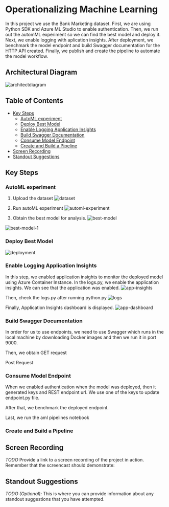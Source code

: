 # Operationalizing Machine Learning
In this project we use the Bank Marketing dataset. First, we are using Python SDK and Azure ML Studio to enable authentication. Then, we run out the automML experiment so we can find the best model and deploy it. Next, we enable logging with aplication insights. After deployment, we benchmark the model endpoint and build Swagger documentation for the HTTP API created. Finally, we publish and create the pipeline to automate the model workflow. 

## Architectural Diagram
![architectdiagram](./flowchart.png) 

## Table of Contents
- [Key Steps](#Key-Steps)
  - [AutoML experiment](#AutoML-experiment)
  - [Deploy Best Model](#Deploy-Best-Model)
  - [Enable Logging Application Insights](#Enable-Logging-Application-Insights)
  - [Build Swagger Documentation](#Build-Swagger-Documentation)
  - [Consume Model Endpoint](#Consume-Model-Endpoint)
  - [Create and Build a Pipeline](#Create-and-Build-a-Pipeline)
- [Screen Recording](#Screen-Recording)
- [Standout Suggestions](#Standout-Suggestions)

## Key Steps
### AutoML experiment
1. Upload the dataset
![dataset](./dataset.png) 

2. Run autoML experiment 
![automl-experiment](./automl-experiment.png) 

3. Obtain the best model for analysis.
![best-model](./best-model.png) 

![best-model-1](./best-model-1.png) 

### Deploy Best Model
![deployment](./deployment.png) 

### Enable Logging Application Insights
In this step, we enabled application insights to monitor the deployed model using Azure Container Instance. In the logs.py, we enable the application insights. We can see that the application was enabled.
![app-insights](./app-insights.PNG) 

Then, check the logs.py after running python.py
![logs](./logs.png) 

Finally, Application Insights dashboard is displayed.
![app-dashboard](./app-dashboard.png) 

### Build Swagger Documentation
In order for us to use endpoints, we need to use Swagger which runs in the local machine by downloading Docker images and then we run it in port 9000. 



Then, we obtain GET request



Post Request


### Consume Model Endpoint

When we enabled authentication when the model was deployed, then it generated keys and REST endpoint url. We use one of the keys to update endpoint.py file.



After that, we benchmark the deployed endpoint.


Last, we run the aml pipelines notebook 


### Create and Build a Pipeline



## Screen Recording
*TODO* Provide a link to a screen recording of the project in action. Remember that the screencast should demonstrate:

## Standout Suggestions
*TODO (Optional):* This is where you can provide information about any standout suggestions that you have attempted.
